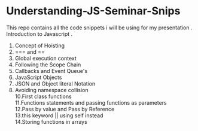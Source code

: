 # Understanding-JS-Seminar-Snips
This repo contains all the code snippets i will be using for my presentation . Introduction to Javascript . <br />
1. Concept of Hoisting <br />
2. === and ==<br />
3. Global execution context<br />
4. Following the Scope Chain <br />
5. Callbacks and Event Queue's<br />
6. JavaScript Objects<br />
7. JSON and Object literal Notation <br />
9. Avoiding namespace collision <br />
10.First class functions <br />
11.Functions statements and passing functions as parameters <br />
12.Pass by value and Pass by Reference <br />
13.this keyword || using self instead<br />
14.Storing functions in arrays <br />